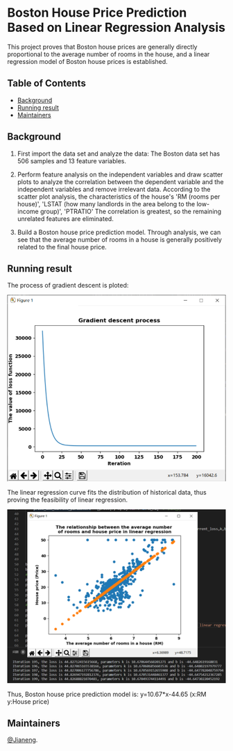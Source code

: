 # Boston House Price Prediction Based on Linear Regression Analysis
This project proves that Boston house prices are generally directly proportional to the average number of rooms in the house, and a linear regression model of Boston house prices is established.

## Table of Contents
- [Background](#background)
- [Running result](#running-result)
- [Maintainers](#maintainers)

## Background
1. First import the data set and analyze the data: The Boston data set has 506 samples and 13 feature variables.

2. Perform feature analysis on the independent variables and draw scatter plots to analyze the correlation between the dependent variable and the independent variables and remove irrelevant data. According to the scatter plot analysis, the characteristics of the house's 'RM (rooms per house)', 'LSTAT (how many landlords in the area belong to the low-income group)', 'PTRATIO' The correlation is greatest, so the remaining unrelated features are eliminated.

3. Build a Boston house price prediction model. Through analysis, we can see that the average number of rooms in a house is generally positively related to the final house price.

## Running result
The process of gradient descent is ploted:
<p align="center">
<img src="https://github.com/jianengli/NLP-learning/blob/master/Lab4/Gradient%20descent.png"/>
</p>
The linear regression curve fits the distribution of historical data, thus proving the feasibility of linear regression.
<p align="center">
<img src="https://github.com/jianengli/NLP-learning/blob/master/Lab4/Linear%20regression%20result.png"/>
</p>
Thus, Boston house price prediction model is: y=10.67*x-44.65 (x:RM y:House price)

## Maintainers
[@Jianeng](https://github.com/jianengli).
